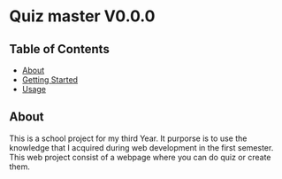 # Quiz master V0.0.0

## Table of Contents

- [About](#about)
- [Getting Started](#getting_started)
- [Usage](#usage)

## About <a name = "about"></a>

This is a school project for my third Year. It purporse is to use the knowledge that I acquired during web development in the first semester.
This web project consist of a webpage where you can do quiz or create them.